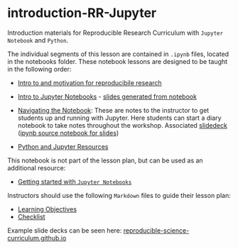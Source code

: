 # introduction-RR-Jupyter
Introduction materials for Reproducible Research Curriculum with `Jupyter Notebook` and `Python`.

The individual segments of this lesson are contained in `.ipynb` files, located in the notebooks folder. These notebook lessons are designed to be taught in the following order:
- [Intro to and motivation for reproducibile research](https://github.com/Reproducible-Science-Curriculum/introduction-RR-Jupyter/blob/gh-pages/notebooks/Intro-to-reproducible-research.ipynb)
- [Intro to Jupyter Notebooks](https://github.com/Reproducible-Science-Curriculum/introduction-RR-Jupyter/blob/gh-pages/notebooks/Jupyter_Intro_Background.ipynb) - [slides generated from notebook](https://reproducible-science-curriculum.github.io/introduction-RR-Jupyter/docs/slides/Jupyter_Intro_Background.slides.html#/)
- [Navigating the Notebook](https://github.com/Reproducible-Science-Curriculum/introduction-RR-Jupyter/blob/gh-pages/notebooks/Navigating%20the%20notebook%20-%20instructor%20script.ipynb): These are notes to the instructor to get students up and running with Jupyter. Here students can start a diary notebook to take notes throughout the workshop.  Associated [slidedeck](https://github.com/Reproducible-Science-Curriculum/introduction-RR-Jupyter/blob/gh-pages/docs/slides/Workshop%20slides%20-%20using%20the%20notebooks.slides.html) ([ipynb source notebook for slides](https://github.com/Reproducible-Science-Curriculum/introduction-RR-Jupyter/blob/gh-pages/notebooks/Workshop%20slides%20-%20using%20the%20notebooks.ipynb))

- [Python and Jupyter Resources](https://github.com/Reproducible-Science-Curriculumintroduction-RR-Jupyter/blob/gh-pages/Resources.ipynb)

This notebook is not part of the lesson plan, but can be used as an additional resource:
- [Getting started with `Jupyter Notebooks`](https://github.com/Reproducible-Science-Curriculum/introduction-RR-Jupyter/blob/gh-pages/notebooks/getting_started_with_jupyter_notebooks.ipynb)

Instructors should use the following `Markdown` files to guide their lesson plan:
- [Learning Objectives](https://github.com/Reproducible-Science-Curriculum/introduction-RR-Jupyter/blob/gh-pages/learningObjectives.md)
- [Checklist](https://github.com/Reproducible-Science-Curriculum/introduction-RR-Jupyter/blob/gh-pages/Intro-checklist.md)

Example slide decks can be seen here: [reproducible-science-curriculum.github.io](https://reproducible-science-curriculum.github.io/introduction-RR-Jupyter/)
